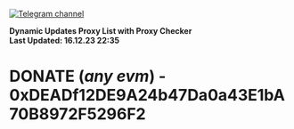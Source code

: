 [![Telegram channel](https://img.shields.io/endpoint?url=https://runkit.io/damiankrawczyk/telegram-badge/branches/master?url=https://t.me/n4z4v0d)](https://t.me/n4z4v0d) 

**Dynamic Updates Proxy List with Proxy Checker**  
**Last Updated: 16.12.23 22:35**

# DONATE (_any evm_) - 0xDEADf12DE9A24b47Da0a43E1bA70B8972F5296F2
